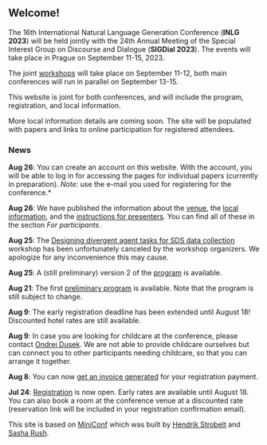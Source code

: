 ## Welcome!

The 16th International Natural Language Generation Conference (**INLG 2023**) will be held jointly with the 24th Annual Meeting of the Special Interest Group on Discourse and Dialogue (**SIGDial 2023**).
The events will take place in Prague on September 11-15, 2023.

The joint [workshops](workshops.html) will take place on September 11-12, both main conferences will run in parallel on September 13-15.

This website is joint for both conferences, and will include the program, registration, and local information.

More local information details are coming soon. The site will be populated with papers and links to online participation for registered attendees.


### News

**Aug 26**: You can create an account on this website. With the account, you will be able to log in for accessing the pages for individual papers (currently in preparation). *Note*: use the e-mail you used for registering for the conference.*

**Aug 26**: We have published the information about the [venue](/venue.html), the [local information](/local.html), and the [instructions for presenters](/presenters.html). You can find all of these in the section *For participants*.

**Aug 25**: The [Designing divergent agent tasks for SDS data collection](https://icsresearch.ucd.ie/sigDial23/web/index.html) workshop has been unfortunately canceled by the workshop organizers. We apologize for any inconvenience this may cause.

**Aug 25**: A (still preliminary) version 2 of the [program](calendar.html) is available.

**Aug 21**: The first [preliminary program](calendar.html) is available. Note that the program is still subject to change.

**Aug 9**: The early registration deadline has been extended until August 18! Discounted hotel rates are still available.

**Aug 9**: In case you are looking for childcare at the conference, please contact [Ondrej Dusek](https://ufal.mff.cuni.cz/ondrej-dusek). We are not able to provide childcare ourselves but can connect you to other participants needing childcare, so that you can arrange it together.

**Aug 8**: You can now [get an invoice generated](invoice.html) for your registration payment.

**Jul 24**: [Registration](registration.html) is now open. Early rates are available until August 18. You can also book a room at the conference venue at a discounted rate (reservation link will be included in your registration confirmation email).


This site is based on [MiniConf](https://github.com/Mini-Conf/Mini-Conf) which was built by [Hendrik Strobelt](http://twitter.com/hen_str) and [Sasha Rush](http://twitter.com/srush_nlp).


